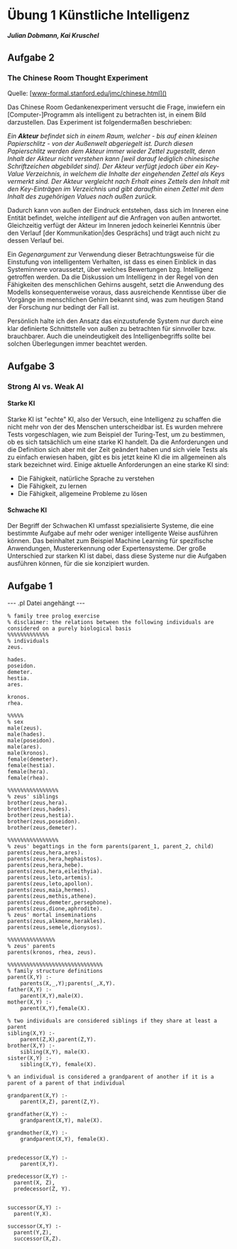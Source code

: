 # Übung 1 Künstliche Intelligenz
##### Julian Dobmann, Kai Kruschel

## Aufgabe 2
### The Chinese Room Thought Experiment
Quelle: [www-formal.stanford.edu/jmc/chinese.html]()

Das Chinese Room Gedankenexperiment versucht die Frage, inwiefern ein [Computer-]Programm als intelligent zu betrachten ist, in einem Bild darzustellen.
Das Experiment ist folgendermaßen beschrieben:

*Ein **Akteur** befindet sich in einem Raum, welcher - bis auf einen kleinen Papierschlitz - von der Außenwelt abgeriegelt ist. Durch diesen Papierschlitz werden dem Akteur immer wieder Zettel zugestellt, deren Inhalt der Akteur nicht verstehen kann [weil darauf lediglich chinesische Schriftzeichen abgebildet sind]. Der Akteur verfügt jedoch über ein Key-Value Verzeichnis, in welchem die Inhalte der eingehenden Zettel als Keys vermerkt sind. Der Akteur vergleicht nach Erhalt eines Zettels den Inhalt mit den Key-Einträgen im Verzeichnis und gibt daraufhin einen Zettel mit dem Inhalt des zugehörigen Values nach außen zurück.*

Dadurch kann von außen der Eindruck entstehen, dass sich im Inneren eine Entität befindet, welche *intelligent* auf die Anfragen von außen antwortet. Gleichzeitig verfügt der Akteur im Inneren jedoch keinerlei Kenntnis über den Verlauf [der Kommunikation|des Gesprächs] und trägt auch nicht zu dessen Verlauf bei.

Ein *Gegenargument* zur Verwendung dieser Betrachtungsweise für die Einstufung von intelligentem Verhalten, ist dass es einen Einblick in das Systeminnere voraussetzt, über welches Bewertungen bzg. Intelligenz getroffen werden. Da die Diskussion um Intelligenz in der Regel von den Fähigkeiten des menschlichen Gehirns ausgeht, setzt die Anwendung des Modells konsequenterweise voraus, dass ausreichende Kenntisse über die Vorgänge im menschlichen Gehirn bekannt sind, was zum heutigen Stand der Forschung nur bedingt der Fall ist.

Persönlich halte ich den Ansatz das einzustufende System nur durch eine klar definierte Schnittstelle von außen zu betrachten für sinnvoller bzw. brauchbarer. Auch die uneindeutigkeit des Intelligenbegriffs sollte bei solchen Überlegungen immer beachtet werden.

## Aufgabe 3
### Strong AI vs. Weak AI

#### Starke KI
Starke KI ist "echte" KI, also der Versuch, eine Intelligenz zu schaffen die nicht mehr von der des Menschen unterscheidbar ist. Es wurden mehrere Tests vorgeschlagen, wie zum Beispiel der Turing-Test, um zu bestimmen, ob es sich tatsächlich um eine starke KI handelt. Da die Anforderungen und die Definition sich aber mit der Zeit geändert haben und sich viele Tests als zu einfach erwiesen haben, gibt es bis jetzt keine KI die im allgemeinen als stark bezeichnet wird. Einige aktuelle Anforderungen an eine starke KI sind: 
- Die Fähigkeit, natürliche Sprache zu verstehen
- Die Fähigkeit, zu lernen
- Die Fähigkeit, allgemeine Probleme zu lösen

#### Schwache KI
Der Begriff der Schwachen KI umfasst spezialisierte Systeme, die eine bestimmte Aufgabe auf mehr oder weniger intelligente Weise ausführen können. 
Das beinhaltet zum Beispiel Machine Learning für spezifische Anwendungen, Mustererkennung oder Expertensysteme. Der große  Unterschied zur starken KI ist dabei, dass diese Systeme nur die Aufgaben ausführen können, für die sie konzipiert wurden. 



## Aufgabe 1
--- .pl Datei angehängt ---

    % family tree prolog exercise
    % disclaimer: the relations between the following individuals are considered on a purely biological basis
    %%%%%%%%%%%%%
    % individuals
    zeus.

    hades.
    poseidon.
    demeter.
    hestia.
    ares.

    kronos.
    rhea.

    %%%%%
    % sex
    male(zeus).
    male(hades).
    male(poseidon).
    male(ares).
    male(kronos).
    female(demeter).
    female(hestia).
    female(hera).
    female(rhea).

    %%%%%%%%%%%%%%%%
    % zeus' siblings
    brother(zeus,hera).
    brother(zeus,hades).
    brother(zeus,hestia).
    brother(zeus,poseidon).
    brother(zeus,demeter).

    %%%%%%%%%%%%%%%%
    % zeus' begattings in the form parents(parent_1, parent_2, child)
    parents(zeus,hera,ares).
    parents(zeus,hera,hephaistos).
    parents(zeus,hera,hebe).
    parents(zeus,hera,eileithyia).
    parents(zeus,leto,artemis).
    parents(zeus,leto,apollon).
    parents(zeus,maia,hermes).
    parents(zeus,methis,athene).
    parents(zeus,demeter,persephone).
    parents(zeus,dione,aphrodite).
    % zeus' mortal inseminations
    parents(zeus,alkmene,herakles).
    parents(zeus,semele,dionysos).

    %%%%%%%%%%%%%%%
    % zeus' parents
    parents(kronos, rhea, zeus).

    %%%%%%%%%%%%%%%%%%%%%%%%%%%%%%
    % family structure definitions
    parent(X,Y) :-
        parents(X,_,Y);parents(_,X,Y).
    father(X,Y) :-
        parent(X,Y),male(X).
    mother(X,Y) :-
        parent(X,Y),female(X).

    % two individuals are considered siblings if they share at least a parent
    sibling(X,Y) :-
        parent(Z,X),parent(Z,Y).
    brother(X,Y) :-
        sibling(X,Y), male(X).
    sister(X,Y) :-
        sibling(X,Y), female(X).

    % an individual is considered a grandparent of another if it is a parent of a parent of that individual

    grandparent(X,Y) :-
        parent(X,Z), parent(Z,Y).

    grandfather(X,Y) :-
        grandparent(X,Y), male(X).

    grandmother(X,Y) :-
        grandparent(X,Y), female(X).


    predecessor(X,Y) :-
        parent(X,Y).

    predecessor(X,Y) :-
      parent(X, Z),
      predecessor(Z, Y).


    successor(X,Y) :-
      parent(Y,X).

    successor(X,Y) :-
      parent(Y,Z),
      successor(X,Z).

